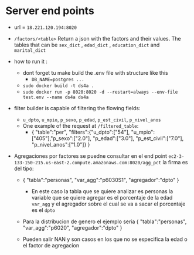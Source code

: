 # Server end points 

- url = `18.221.120.194:8020`
- `/factors/<table>` Return a json with the factors and their values. The tables that can be `sex_dict` , `edad_dict` , `education_dict` and `marital_dict`
- how to run it :
    - dont forget tu make build the .env file with structure like this 
        - `DB_NAME=postgres ...`
    - `sudo docker build -t ds4a .`
    - `sudo docker run -p 8020:8020 -d --restart=always --env-file test.env --name ds4a ds4a`
- filter builder is capable of filtering the flowing fields: 
    - `u_dpto`, `u_mpio`, `p_sexo`, `p_edad`, `p_est_civil`, `p_nivel_anos`
    - One example of the request at `/filtered_table`:
        - {
	"table":"per",
	"filters":{"u_dpto":["54"], "u_mpio":["405"],"p_sexo":["2.0"], "p_edad":["3.0"], "p_est_civil":["7.0"], "p_nivel_anos":["1.0"]}
}

- Agregaciones por factores se puedne consultar en el end point `ec2-3-133-150-215.us-east-2.compute.amazonaws.com:8020/agg_pct` la firma es del tipo:
    - {
	"tabla":"personas",
	"var_agg":"p6030S1",
	"agregador":"dpto"
      }
       - En este caso la tabla que se quiere analizar es personas la variable que se quiere agregar es el porcentaje de la edad  `var_agg` y el agregador sobre el cual se va a sacar el porcentaje es el `dpto`
       
     - Para la distribucion de genero el ejemplo seria {
	"tabla":"personas",
	"var_agg":"p6020",
	"agregador":"dpto"
        }
        
     - Pueden salir NAN y son casos en los que no se especifica la edad o el factor de agregacion 
